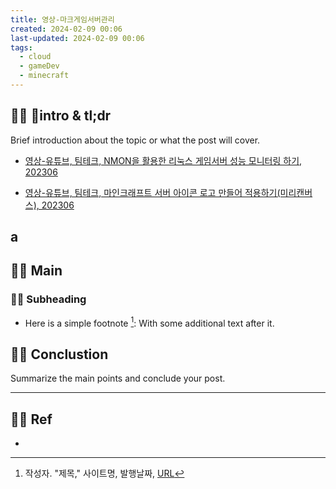```yaml
---
title: 영상-마크게임서버관리
created: 2024-02-09 00:06
last-updated: 2024-02-09 00:06
tags:
  - cloud
  - gameDev
  - minecraft
---
```


## 👯‍♂️ intro & tl;dr

Brief introduction about the topic or what the post will cover.



- [영상-유튜브, 팀테크, NMON을 활용한 리눅스 게임서버 성능 모니터링 하기, 202306](https://youtu.be/LeRXMIgYxHI?list=PLFmfRbhuHiDzroj7e0bZGuC_XR_leIS4f)

- [영상-유튜브, 팀테크, 마인크래프트 서버 아이콘 로고 만들어 적용하기(미리캔버스), 202306](https://youtu.be/wri9lbY4MUo)

a
--- 

## 👯‍♂️ Main


### 👯‍♂️ Subheading

- Here is a simple footnote [^1]:  With some additional text after it.

## 👯‍♂️ Conclustion

Summarize the main points and conclude your post.

--- 

## 👯‍♂️ Ref

- [^1]:  작성자. "제목," 사이트명, 발행날짜, [URL](www.naver.com)

